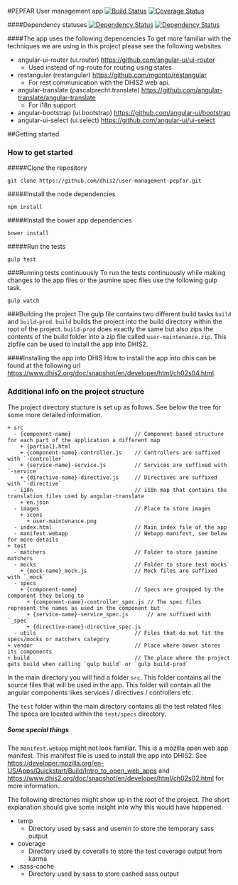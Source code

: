 #PEPFAR User management app
[![Build Status](https://travis-ci.org/dhis2/user-management-pepfar.svg)](https://travis-ci.org/dhis2/user-management-pepfar)
[![Coverage Status](https://img.shields.io/coveralls/dhis2/user-management-pepfar.svg)](https://coveralls.io/r/dhis2/user-management-pepfar)

####Dependency statuses
[![Dependency Status](https://www.versioneye.com/user/projects/54595f4b2b4804e10b0000c1/badge.svg?style=flat)](https://www.versioneye.com/user/projects/54595f4b2b4804e10b0000c1)
[![Dependency Status](https://www.versioneye.com/user/projects/54595fc12b48049ecc00004e/badge.svg?style=flat)](https://www.versioneye.com/user/projects/54595fc12b48049ecc00004e)

####The app uses the following depencencies
To get more familiar with the techniques we are using in this project please see the following websites.
+ angular-ui-router (ui.router) https://github.com/angular-ui/ui-router
  - Used instead of ng-route for routing using states
+ restangular (restangular) https://github.com/mgonto/restangular
  - For rest communication with the DHIS2 web api.
+ angular-translate (pascalprecht.translate) https://github.com/angular-translate/angular-translate
  - For i18n support
+ angular-bootstrap (ui.bootstrap) https://github.com/angular-ui/bootstrap
+ angular-ui-select (ui.select) https://github.com/angular-ui/ui-select

##Getting started

### How to get started

#####Clone the repository
```
git clone https://github.com/dhis2/user-management-pepfar.git
```

#####Install the node dependencies
```
npm install
```

#####Install the bower app dependencies
```
bower install
```

#####Run the tests
```
gulp test
```

###Running tests continuously
To run the tests continuously while making changes to the app files or the jasmine spec files use the following gulp task.
```
gulp watch
```

###Building the project
The gulp file contains two different build tasks `build` and `build-prod`.
`build` builds the project into the build directory within the root of the project. `build-prod` does exactly the same but also zips the contents of the build folder into a zip file called `user-maintenance.zip`. This zipfile can be used to install the app into DHIS2. 

####Installing the app into DHIS
How to install the app into dhis can be found at the following url https://www.dhis2.org/doc/snapshot/en/developer/html/ch02s04.html.

### Additional info on the project structure
The project directory stucture is set up as follows. See below the tree for some more detailed information.
```
+ src
  - {component-name}                    // Component based structure for each part of the application a different map
    + {partial}.html
    + {component-name}-controller.js    // Controllers are suffixed with `-controller`  
    + {service-name}-service.js         // Services are suffixed with `-service`  
    + {directive-name}-directive.js     // Directives are suffixed with `-directive`  
  - i18n                                // i18n map that contains the translation files used by angular-translate
    + en.json
  - images                              // Place to store images
    + icons
      + user-maintenance.png
  - index.html                          // Main index file of the app
  - manifest.webapp                     // Webapp manifest, see below for more details
+ test
  - matchers                            // Folder to store jasmine matchers
  - mocks                               // Folder to store test mocks
    + {mock-name}_mock.js               // Mock files are suffixed with `_mock`
  - specs                               
    + {component-name}                  // Specs are groupped by the component they belong to
      + {component-name}-controller_spec.js // The spec files represent the names as used in the component but 
      + {service-name}-service_spec.js      // are suffixed with `_spec`
      + {directive-name}-directive_spec.js
  - utils                               // Files that do not fit the specs/mocks or matchers category
+ vendor                                // Place where bower stores its components
+ build                                 // The place where the project gets build when calling `gulp build` or `gulp build-prod`
```
In the main directory you will find a folder `src`. This folder contains all the source files that will be used in the app. This folder will contain all the angular components likes services / directives / controllers etc.

The `test` folder within the main directory contains all the test related files. The specs are located within the `test/specs` directory. 

##### Some special things
The `manifest.webapp` might not look familiar. This is a mozilla open web app manifest. This manifest file is used to install the app into DHIS2. See https://developer.mozilla.org/en-US/Apps/Quickstart/Build/Intro_to_open_web_apps  and https://www.dhis2.org/doc/snapshot/en/developer/html/ch02s02.html for more information.

The following directories might show up in the root of the project. The short explanation should give some insight into why this would have happened.
+ temp
  - Directory used by sass and usemin to store the temporary sass output
+ coverage
  - Directory used by coveralls to store the test coverage output from karma
+ .sass-cache
  - Directory used by sass to store cashed sass output
